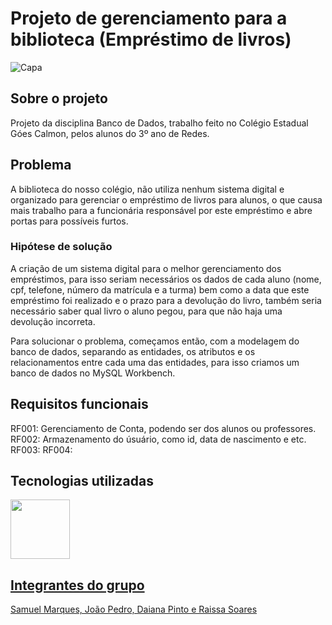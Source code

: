 # Projeto de gerenciamento para a biblioteca (Empréstimo de livros)

![Capa](https://user-images.githubusercontent.com/120694081/236442845-4d4ce7c2-628f-4886-83e8-44ee4edf3e39.jpg)

## Sobre o projeto
Projeto da disciplina Banco de Dados, trabalho feito no Colégio Estadual Góes Calmon, pelos alunos do 3º ano de Redes.

## Problema
A biblioteca do nosso colégio, não utiliza nenhum sistema digital e organizado para gerenciar o empréstimo de livros para alunos, o que causa mais trabalho para a funcionária responsável por este empréstimo e abre portas para possíveis furtos.

### Hipótese de solução
A criação de um sistema digital para o melhor gerenciamento dos empréstimos, para isso seriam necessários os dados de cada aluno (nome, cpf, telefone, número da matrícula e a turma) bem como a data que este empréstimo foi realizado e o prazo para a devolução do livro, também seria necessário saber qual livro o aluno pegou, para que não haja uma devolução incorreta.

Para solucionar o problema, começamos então, com a modelagem do banco de dados, separando as entidades, os atributos e os relacionamentos entre cada  uma das entidades, para isso criamos um banco de dados no MySQL Workbench.

## Requisitos funcionais
RF001: Gerenciamento de Conta, podendo ser dos alunos ou professores.
RF002: Armazenamento do úsuário, como id, data de nascimento e etc.
RF003: 
RF004:

## Tecnologias utilizadas
<a href="https://www.mysql.com/"> <img src="https://user-images.githubusercontent.com/120694081/236445973-4d39d538-10b5-4bfb-ad0e-f5cc48e85195.png" width="95">


## Integrantes do grupo
Samuel Marques, João Pedro, Daiana Pinto e Raissa Soares
